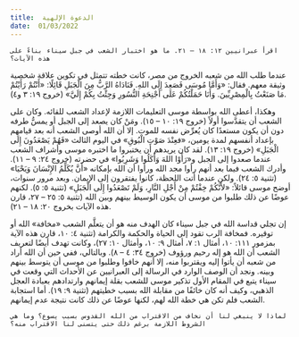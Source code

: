 ```yaml
---
title:  الدعوة الإلهية
date:  01/03/2022
---
```


`اقرأ عبرانيين ١٢: ١٨ – ٢١. ما هو اختبار الشعب في جبل سيناء بناءً على هذه الآيات؟`

عندما طلب الله من شعبه الخروج من مصر، كانت خطته تتمثل في تكوين علاقة شخصية وثيقة معهم. فقال: «وَأَمَّا مُوسَى فَصَعِدَ إِلَى اللهِ. فَنَادَاهُ الرَّبُّ مِنَ الْجَبَلِ قَائِلًا: «أَنْتُمْ رَأَيْتُمْ مَا صَنَعْتُ بِالْمِصْرِيِّينَ. وَأَنَا حَمَلْتُكُمْ عَلَى أَجْنِحَةِ النُّسُورِ وَجِئْتُ بِكُمْ إِلَيَّ» (خروج ١٩: ٣ و٤).

وهكذا، أعطى الله بواسطة موسى التعليمات اللازمة لإعداد الشعب للقائه. وكان على الشعب أن يتقدَّسوا أولاً (خروج ١٩: ١٠ – ١٥). ومَنْ كان يصعد إلى الجبل أو يمسُّ طرفه دون أن يكون مستعدًا كان يُعرِّض نفسه للموت. إلا أن الله أوصى الشعب أنه بعد قيامهم بإعداد أنفسهم لمدة يومين، «فعِنْدَ صَوْتِ الْبُوقِ» في اليوم الثالث «فَهُمْ يَصْعَدُونَ إِلَى الْجَبَلِ» (خروج ١٩: ١٣). لقد كان يريدهم أن يختبروا ما اختبره موسى وأشراف الشعب عندما صعدوا إلى الجبل و«رَأَوْا اللهَ وَأَكَلُوا وَشَرِبُوا» في حضرته (خروج ٢٤:  ٩ – ١١). وأدرك الشعب فيما بعد أنهم رأوا مجد الله ورأوا أن الله بإمكانه «أَنَّ يُكَلِّمُ الإِنْسَانَ وَيَحْيَا» (تثنية ٥: ٢٤). ولكن عندما أتت اللحظة، كانوا يفتقرون إلى الإيمان. وبعد مرور سنوات، أوضح موسى قائلاً: «لأَنَّكُمْ خِفْتُمْ مِنْ أَجْلِ النَّارِ، وَلَمْ تَصْعَدُوا إِلَى الْجَبَلِ» (تثنية ٥: ٥). لكنهم عوضًا عن ذلك طلبوا من موسى أن يكون الوسيط بينهم وبين الله (تثنية ٥: ٢٥ – ٢٧، قارن هذه الآيات بخروج ٢٠: ١٨ – ٢١).

إن تجلي قداسة الله في جبل سيناء كان الهدف منه هو أن يتعلَّم الشعب «مخافة» الله أو توقيره. فمخافة الرب تقود إلى الحياة والحكمة والكرامة (تثنية ٤: ١٠، قارن هذه الآية بمزمور ١١١: ١٠، أمثال ١: ٧، أمثال ٩: ١٠، وأمثال ١٠: ٢٧)، وكانت تهدف أيضًا لتعريف الشعب أن الله هو إله رحيم ورؤوف (خروج ٣٤: ٤ – ٨). وبالتالي، ففي حين أن الله أراد من شعبه أن يأتوا إليه ويقتربوا منه، إلا أنهم خافوا وطلبوا من موسى أن يتوسط بينهم وبينه. ونجد أن الوصف الوارد في الرسالة إلى العبرانيين عن الأحداث التي وقعت في سيناء يتبع في المقام الأول تذكير موسى للشعب بقلة إيمانهم وارتدادهم بعبادة العجل الذهبي، وكيف أنه كان خائفًا من مقابلة الله بسبب خطيتهم (تثنية ٩: ١٩). أما استجابة الشعب فلم تكن هي خطة الله لهم، لكنها عوضًا عن ذلك كانت نتيجة عدم إيمانهم.

`لماذا لا ينبغي لنا أن نخاف من الاقتراب من الله القدوس بسبب يسوع؟ وما هي الشروط اللازمة برغم ذلك حتى يتسنى لنا الاقتراب منه؟`
